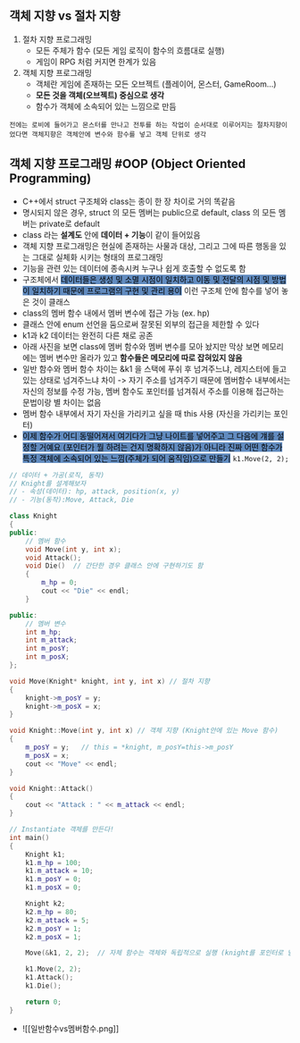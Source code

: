## 객체 지향 vs 절차 지향
1.  절차 지향 프로그래밍
	- 모든 주체가 함수 (모든 게임 로직이 함수의 흐름대로 실행)
	- 게임이 RPG 처럼 커지면 한계가 있음
2. 객체 지향 프로그래밍
	- 객체란 게임에 존재하는 모든 오브젝트 (플레이어, 몬스터, GameRoom...)
	- **모든 것을 객체(오브젝트) 중심으로 생각**
	- 함수가 객체에 소속되어 있는 느낌으로 만듬

`전에는 로비에 들어가고 몬스터를 만나고 전투를 하는 작업이 순서대로 이루어지는 절차지향이었다면 객체지향은 객체안에 변수와 함수를 넣고 객체 단위로 생각`

## 객체 지향 프로그래밍 #OOP (Object Oriented Programming)
- C++에서 struct 구조체와 class는 종이 한 장 차이로 거의 똑같음
- 명시되지 않은 경우, struct 의 모든 멤버는 public으로 default, class 의 모든 멤버는 private로 default
- class 라는 **설계도** 안에 **데이터 + 기능**이 같이 들어있음
- 객체 지향 프로그래밍은 현실에 존재하는 사물과 대상, 그리고 그에 따른 행동을 있는 그대로 실체화 시키는 형태의 프로그래밍
- 기능을 관련 있는 데이터에 종속시켜 누구나 쉽게 호출할 수 없도록 함 
- 구조체에서 <mark style="background: #0E4F9FA6;">데이터들은 생성 및 소멸 시점이 일치하고 이동 및 전달의 시점 및 방법이 일치하기 때문에 프로그램의 구현 및 관리 용이</mark> 이런 구조체 안에 함수를 넣어 놓은 것이 클래스
- class의 멤버 함수 내에서 멤버 변수에 접근 가능 (ex. hp)
- 클래스 안에 enum 선언을 둠으로써 잘못된 외부의 접근을 제한할 수 있다
- k1과 k2 데이터는 완전히 다른 채로 공존
- 아래 사진을 보면 class에 멤버 함수와 멤버 변수를 모아 놨지만 막상 보면 메모리에는 멤버 변수만 올라가 있고 **함수들은 메모리에 따로 잡혀있지 않음**
- 일반 함수와 멤버 함수 차이는 &k1 을 스택에 푸쉬 후 넘겨주느냐, 레지스터에 들고 있는 상태로 넘겨주느냐 차이 -> 자기 주소를 넘겨주기 때문에 멤버함수 내부에서는 자신의 정보를 수정 가능,  멤버 함수도 포인터를 넘겨줘서 주소를 이용해 접근하는 문법이랑 별 차이는 없음
- 멤버 함수 내부에서 자기 자신을 가리키고 싶을 때 this 사용 (자신을 가리키는 포인터)
- <mark style="background: #0E4F9FA6;">이제 함수가 어디 동떨어져서 여기다가 그냥 나이트를 넣어주고 그 다음에 걔를 설정할 거예요 (포인터가 뭘 하려는 건지 명확하지 않음)가 아니라 진짜 어떤 함수가 특정 객체에 소속되어 있는 느낌(주체가 되어 움직임)으로 만들기</mark> `k1.Move(2, 2);`
```cpp
// 데이터 + 가공(로직, 동작)
// Knight를 설계해보자
// - 속성(데이터): hp, attack, position(x, y)
// - 기능(동작):Move, Attack, Die

class Knight
{
public:
	// 멤버 함수
	void Move(int y, int x);
	void Attack();
	void Die()  // 간단한 경우 클래스 안에 구현하기도 함
	{
		m_hp = 0;
		cout << "Die" << endl;
	}

public:
	// 멤버 변수
	int m_hp;
	int m_attack;
	int m_posY;
	int m_posX;
};

void Move(Knight* knight, int y, int x) // 절차 지향
{
	knight->m_posY = y;
	knight->m_posX = x;
}

void Knight::Move(int y, int x) // 객체 지향 (Knight안에 있는 Move 함수)
{
	m_posY = y;   // this = *knight, m_posY=this->m_posY
	m_posX = x;
	cout << "Move" << endl;
}

void Knight::Attack()
{
	cout << "Attack : " << m_attack << endl;
}

// Instantiate 객체를 만든다!
int main()
{
	Knight k1;
	k1.m_hp = 100;
	k1.m_attack = 10;
	k1.m_posY = 0;
	k1.m_posX = 0;

	Knight k2;
	k2.m_hp = 80;
	k2.m_attack = 5;
	k2.m_posY = 1;
	k2.m_posX = 1;

	Move(&k1, 2, 2);  // 자체 함수는 객체와 독립적으로 실행 (knight를 포인터로 넘겨줘야함)

	k1.Move(2, 2);
	k1.Attack();
	k1.Die();

	return 0;
}
```
- ![[일반함수vs멤버함수.png]]
